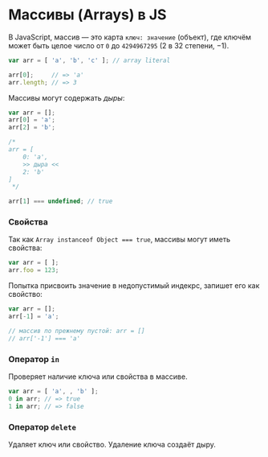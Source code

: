 # Массивы (Arrays) в JS

В JavaScript, массив — это карта `ключ: значение` (объект), где ключём может быть целое число от `0` до `4294967295` (2 в 32 степени, −1).

```js
var arr = [ 'a', 'b', 'c' ]; // array literal

arr[0];     // => 'a'
arr.length; // => 3
```

Массивы могут содержать _дыры_:

```js
var arr = [];
arr[0] = 'a';
arr[2] = 'b';

/*
arr = [
    0: 'a',
    >> дыра <<
    2: 'b'
]
 */

arr[1] === undefined; // true
```

### Свойства

Так как `Array instanceof Object === true`, массивы могут иметь свойства:

```js
var arr = [ ];
arr.foo = 123;
```

Попытка присвоить значение в недопустимый индекрс, запишет его как свойство:

```js
var arr = [];
arr[-1] = 'a';

// массив по прежнему пустой: arr = []
// arr['-1'] === 'a'
```

### Оператор `in`

Проверяет наличие ключа или свойства в массиве.

```js
var arr = [ 'a', , 'b' ];
0 in arr; // => true
1 in arr; // => false
```

### Оператор `delete`

Удаляет ключ или свойство. Удаление ключа создаёт дыру.
